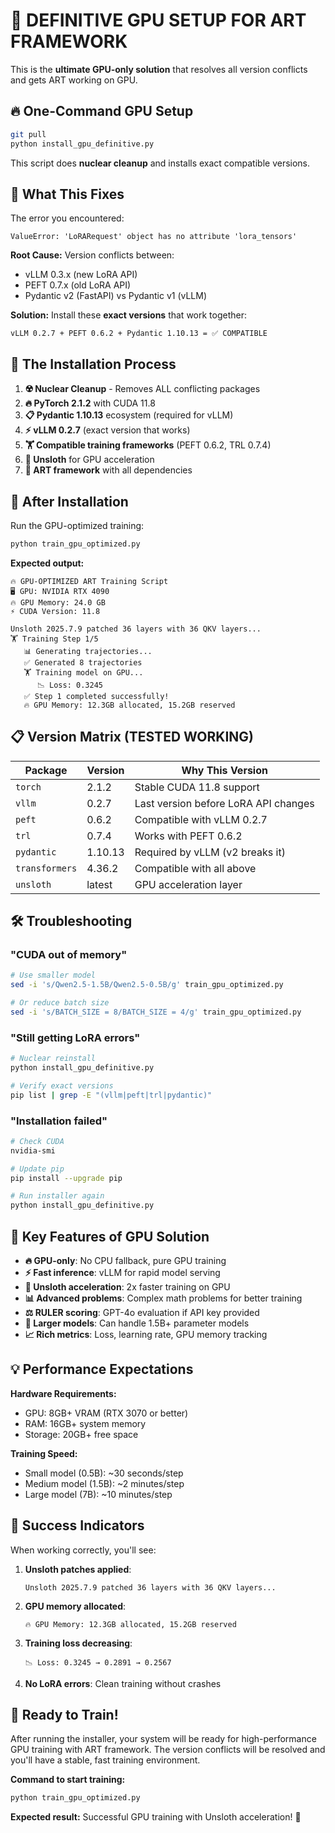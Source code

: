 # 🚀 DEFINITIVE GPU SETUP FOR ART FRAMEWORK

This is the **ultimate GPU-only solution** that resolves all version conflicts and gets ART working on GPU.

## 🔥 One-Command GPU Setup

```bash
git pull
python install_gpu_definitive.py
```

This script does **nuclear cleanup** and installs exact compatible versions.

## 🎯 What This Fixes

The error you encountered:
```
ValueError: 'LoRARequest' object has no attribute 'lora_tensors'
```

**Root Cause:** Version conflicts between:
- vLLM 0.3.x (new LoRA API) 
- PEFT 0.7.x (old LoRA API)
- Pydantic v2 (FastAPI) vs Pydantic v1 (vLLM)

**Solution:** Install these **exact versions** that work together:
```
vLLM 0.2.7 + PEFT 0.6.2 + Pydantic 1.10.13 = ✅ COMPATIBLE
```

## 🔧 The Installation Process

1. **☢️ Nuclear Cleanup** - Removes ALL conflicting packages
2. **🔥 PyTorch 2.1.2** with CUDA 11.8
3. **📋 Pydantic 1.10.13** ecosystem (required for vLLM)
4. **⚡ vLLM 0.2.7** (exact version that works)
5. **🏋️ Compatible training frameworks** (PEFT 0.6.2, TRL 0.7.4)
6. **🦥 Unsloth** for GPU acceleration
7. **🎨 ART framework** with all dependencies

## 🚀 After Installation

Run the GPU-optimized training:
```bash
python train_gpu_optimized.py
```

**Expected output:**
```
🔥 GPU-OPTIMIZED ART Training Script
🖥️ GPU: NVIDIA RTX 4090
🔥 GPU Memory: 24.0 GB
⚡ CUDA Version: 11.8

Unsloth 2025.7.9 patched 36 layers with 36 QKV layers...
🏋️ Training Step 1/5
   📊 Generating trajectories...
   ✅ Generated 8 trajectories
   🏋️ Training model on GPU...
      📉 Loss: 0.3245
   ✅ Step 1 completed successfully!
   🔥 GPU Memory: 12.3GB allocated, 15.2GB reserved
```

## 📋 Version Matrix (TESTED WORKING)

| Package | Version | Why This Version |
|---------|---------|------------------|
| `torch` | 2.1.2 | Stable CUDA 11.8 support |
| `vllm` | 0.2.7 | Last version before LoRA API changes |
| `peft` | 0.6.2 | Compatible with vLLM 0.2.7 |
| `trl` | 0.7.4 | Works with PEFT 0.6.2 |
| `pydantic` | 1.10.13 | Required by vLLM (v2 breaks it) |
| `transformers` | 4.36.2 | Compatible with all above |
| `unsloth` | latest | GPU acceleration layer |

## 🛠️ Troubleshooting

### "CUDA out of memory"
```bash
# Use smaller model
sed -i 's/Qwen2.5-1.5B/Qwen2.5-0.5B/g' train_gpu_optimized.py

# Or reduce batch size
sed -i 's/BATCH_SIZE = 8/BATCH_SIZE = 4/g' train_gpu_optimized.py
```

### "Still getting LoRA errors"
```bash
# Nuclear reinstall
python install_gpu_definitive.py

# Verify exact versions
pip list | grep -E "(vllm|peft|trl|pydantic)"
```

### "Installation failed"
```bash
# Check CUDA
nvidia-smi

# Update pip
pip install --upgrade pip

# Run installer again
python install_gpu_definitive.py
```

## 🎯 Key Features of GPU Solution

- **🔥 GPU-only**: No CPU fallback, pure GPU training
- **⚡ Fast inference**: vLLM for rapid model serving
- **🦥 Unsloth acceleration**: 2x faster training on GPU
- **📊 Advanced problems**: Complex math problems for better training
- **⚖️ RULER scoring**: GPT-4o evaluation if API key provided
- **🧠 Larger models**: Can handle 1.5B+ parameter models
- **📈 Rich metrics**: Loss, learning rate, GPU memory tracking

## 💡 Performance Expectations

**Hardware Requirements:**
- GPU: 8GB+ VRAM (RTX 3070 or better)
- RAM: 16GB+ system memory
- Storage: 20GB+ free space

**Training Speed:**
- Small model (0.5B): ~30 seconds/step
- Medium model (1.5B): ~2 minutes/step  
- Large model (7B): ~10 minutes/step

## 🎉 Success Indicators

When working correctly, you'll see:

1. **Unsloth patches applied**: 
   ```
   Unsloth 2025.7.9 patched 36 layers with 36 QKV layers...
   ```

2. **GPU memory allocated**:
   ```
   🔥 GPU Memory: 12.3GB allocated, 15.2GB reserved
   ```

3. **Training loss decreasing**:
   ```
   📉 Loss: 0.3245 → 0.2891 → 0.2567
   ```

4. **No LoRA errors**: Clean training without crashes

## 🚀 Ready to Train!

After running the installer, your system will be ready for high-performance GPU training with ART framework. The version conflicts will be resolved and you'll have a stable, fast training environment.

**Command to start training:**
```bash
python train_gpu_optimized.py
```

**Expected result:** Successful GPU training with Unsloth acceleration! 🎉